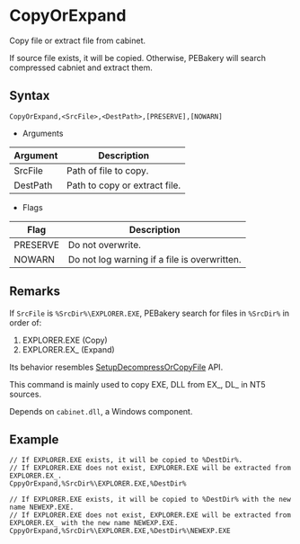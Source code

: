 # CopyOrExpand

Copy file or extract file from cabinet.

If source file exists, it will be copied. Otherwise, PEBakery will search compressed cabniet and extract them.

## Syntax

```pebakery
CopyOrExpand,<SrcFile>,<DestPath>,[PRESERVE],[NOWARN]
```

- Arguments

| Argument | Description |
| --- | --- |
| SrcFile | Path of file to copy. |
| DestPath | Path to copy or extract file. |

- Flags

| Flag | Description |
| --- | --- |
| PRESERVE | Do not overwrite. |
| NOWARN | Do not log warning if a file is overwritten. |

## Remarks

If `SrcFile` is `%SrcDir%\EXPLORER.EXE`, PEBakery search for files in `%SrcDir%` in order of:

1. EXPLORER.EXE (Copy)
1. EXPLORER.EX_ (Expand)

Its behavior resembles [SetupDecompressOrCopyFile](https://msdn.microsoft.com/en-us/library/aa376992(v=vs.85).aspx) API.

This command is mainly used to copy EXE, DLL from EX\_, DL\_ in NT5 sources.

Depends on `cabinet.dll`, a Windows component.

## Example

```pebakery
// If EXPLORER.EXE exists, it will be copied to %DestDir%.
// If EXPLORER.EXE does not exist, EXPLORER.EXE will be extracted from EXPLORER.EX_.
CppyOrExpand,%SrcDir%\EXPLORER.EXE,%DestDir%
```

```pebakery
// If EXPLORER.EXE exists, it will be copied to %DestDir% with the new name NEWEXP.EXE.
// If EXPLORER.EXE does not exist, EXPLORER.EXE will be extracted from EXPLORER.EX_ with the new name NEWEXP.EXE.
CppyOrExpand,%SrcDir%\EXPLORER.EXE,%DestDir%\NEWEXP.EXE
```
